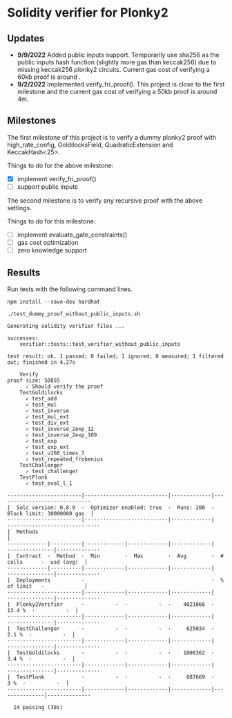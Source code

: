 # Solidity verifier for Plonky2

Updates
-----
- **9/9/2022** Added public inputs support. Temporarily use sha256 as the public inputs hash function (slightly more gas than keccak256) due to missing keccak256 plonky2 circuits. Current gas cost of verifying a 60kb proof is around .
- **9/2/2022** Implemented verify_fri_proof(). This project is close to the first milestone and the current gas cost of verifying a 50kb proof is around 4m.

Milestones
-----
The first milestone of this project is to verify a dummy plonky2 proof with high_rate_config, GoldilocksField,
QuadraticExtension and KeccakHash<25>.

Things to do for the above milestone:

+ [x] implement verify_fri_proof()
+ [ ] support public inputs

The second milestone is to verify any recursive proof with the above settings.

Things to do for this milestone:

+ [ ] implement evaluate_gate_constraints()
+ [ ] gas cost optimization
+ [ ] zero knowledge support

Results
-----
Run tests with the following command lines.

```shell
npm install --save-dev hardhat
```

```shell
./test_dummy_proof_without_public_inputs.sh

Generating solidity verifier files ...

successes:
    verifier::tests::test_verifier_without_public_inputs

test result: ok. 1 passed; 0 failed; 1 ignored; 0 measured; 1 filtered out; finished in 4.27s

    Verify
proof size: 50855
      ✓ Should verify the proof
    TestGoldilocks
      ✓ test_add
      ✓ test_mul
      ✓ test_inverse
      ✓ test_mul_ext
      ✓ test_div_ext
      ✓ test_inverse_2exp_12
      ✓ test_inverse_2exp_109
      ✓ test_exp
      ✓ test_exp_ext
      ✓ test_u160_times_7
      ✓ test_repeated_frobenius
    TestChallenger
      ✓ test_challenger
    TestPlonk
      ✓ test_eval_l_1

·-----------------------|---------------------------|-------------|-----------------------------·
|  Solc version: 0.8.9  ·  Optimizer enabled: true  ·  Runs: 200  ·  Block limit: 30000000 gas  │
························|···························|·············|······························
|  Methods                                                                                      │
·············|··········|·············|·············|·············|···············|··············
|  Contract  ·  Method  ·  Min        ·  Max        ·  Avg        ·  # calls      ·  usd (avg)  │
·············|··········|·············|·············|·············|···············|··············
|  Deployments          ·                                         ·  % of limit   ·             │
························|·············|·············|·············|···············|··············
|  Plonky2Verifier      ·          -  ·          -  ·    4021066  ·       13.4 %  ·          -  │
························|·············|·············|·············|···············|··············
|  TestChallenger       ·          -  ·          -  ·     625034  ·        2.1 %  ·          -  │
························|·············|·············|·············|···············|··············
|  TestGoldilocks       ·          -  ·          -  ·    1008362  ·        3.4 %  ·          -  │
························|·············|·············|·············|···············|··············
|  TestPlonk            ·          -  ·          -  ·     887669  ·          3 %  ·          -  │
·-----------------------|-------------|-------------|-------------|---------------|-------------·

  14 passing (38s)

```

